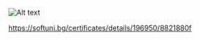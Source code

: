 ![Alt text]((https://github.com/Sensabg/Softuni.java/blob/main/ProgrammingBasics/ProgrammingBasics-November2023-Certificate.jpeg))




https://softuni.bg/certificates/details/196950/8821880f
